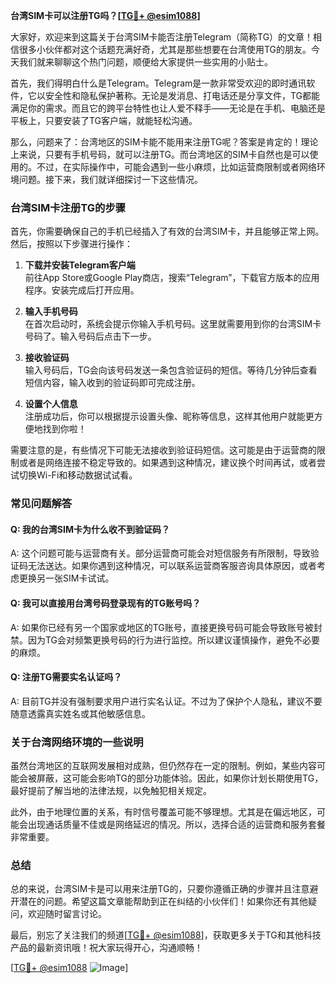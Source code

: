 **台湾SIM卡可以注册TG吗？[[TG💪+ @esim1088](https://t.me/s/esim1088)]**

大家好，欢迎来到这篇关于台湾SIM卡能否注册Telegram（简称TG）的文章！相信很多小伙伴都对这个话题充满好奇，尤其是那些想要在台湾使用TG的朋友。今天我们就来聊聊这个热门问题，顺便给大家提供一些实用的小贴士。

首先，我们得明白什么是Telegram。Telegram是一款非常受欢迎的即时通讯软件，它以安全性和隐私保护著称。无论是发消息、打电话还是分享文件，TG都能满足你的需求。而且它的跨平台特性也让人爱不释手——无论是在手机、电脑还是平板上，只要安装了TG客户端，就能轻松沟通。

那么，问题来了：台湾地区的SIM卡能不能用来注册TG呢？答案是肯定的！理论上来说，只要有手机号码，就可以注册TG。而台湾地区的SIM卡自然也是可以使用的。不过，在实际操作中，可能会遇到一些小麻烦，比如运营商限制或者网络环境问题。接下来，我们就详细探讨一下这些情况。

### 台湾SIM卡注册TG的步骤

首先，你需要确保自己的手机已经插入了有效的台湾SIM卡，并且能够正常上网。然后，按照以下步骤进行操作：

1. **下载并安装Telegram客户端**  
   前往App Store或Google Play商店，搜索“Telegram”，下载官方版本的应用程序。安装完成后打开应用。

2. **输入手机号码**  
   在首次启动时，系统会提示你输入手机号码。这里就需要用到你的台湾SIM卡号码了。输入号码后点击下一步。

3. **接收验证码**  
   输入号码后，TG会向该号码发送一条包含验证码的短信。等待几分钟后查看短信内容，输入收到的验证码即可完成注册。

4. **设置个人信息**  
   注册成功后，你可以根据提示设置头像、昵称等信息，这样其他用户就能更方便地找到你啦！

需要注意的是，有些情况下可能无法接收到验证码短信。这可能是由于运营商的限制或者是网络连接不稳定导致的。如果遇到这种情况，建议换个时间再试，或者尝试切换Wi-Fi和移动数据试试看。

### 常见问题解答

#### Q: 我的台湾SIM卡为什么收不到验证码？
A: 这个问题可能与运营商有关。部分运营商可能会对短信服务有所限制，导致验证码无法送达。如果你遇到这种情况，可以联系运营商客服咨询具体原因，或者考虑更换另一张SIM卡试试。

#### Q: 我可以直接用台湾号码登录现有的TG账号吗？
A: 如果你已经有另一个国家或地区的TG账号，直接更换号码可能会导致账号被封禁。因为TG会对频繁更换号码的行为进行监控。所以建议谨慎操作，避免不必要的麻烦。

#### Q: 注册TG需要实名认证吗？
A: 目前TG并没有强制要求用户进行实名认证。不过为了保护个人隐私，建议不要随意透露真实姓名或其他敏感信息。

### 关于台湾网络环境的一些说明

虽然台湾地区的互联网发展相对成熟，但仍然存在一定的限制。例如，某些内容可能会被屏蔽，这可能会影响TG的部分功能体验。因此，如果你计划长期使用TG，最好提前了解当地的法律法规，以免触犯相关规定。

此外，由于地理位置的关系，有时信号覆盖可能不够理想。尤其是在偏远地区，可能会出现通话质量不佳或是网络延迟的情况。所以，选择合适的运营商和服务套餐非常重要。

### 总结

总的来说，台湾SIM卡是可以用来注册TG的，只要你遵循正确的步骤并且注意避开潜在的问题。希望这篇文章能帮助到正在纠结的小伙伴们！如果你还有其他疑问，欢迎随时留言讨论。

最后，别忘了关注我们的频道[[TG💪+ @esim1088](https://t.me/s/esim1088)]，获取更多关于TG和其他科技产品的最新资讯哦！祝大家玩得开心，沟通顺畅！

[[TG💪+ @esim1088](https://t.me/s/esim1088) ![Image](https://i.postimg.cc/4NQfJmqS/Snipaste-2025-05-13-00-14-12.png)]